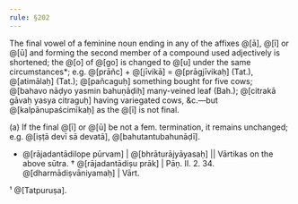 ```yaml
---
rule: §202
---
```


The final vowel of a feminine noun ending in any of the affixes @[ā], @[ī] or @[ū] and forming the second member of a compound used adjectively is shortened; the @[o] of @[go] is changed to @[u] under the same circumstances*; e.g. @[prāñc] + @[jīvikā] = @[prāgjīvikaḥ] (Tat.), @[atimālaḥ] (Tat.); @[pañcaguḥ] something bought for five cows; @[bahavo nāḍyo yasmin bahuṇāḍiḥ] many-veined leaf (Bah.); @[citrakā gāvaḥ yasya citraguḥ] having variegated cows, &c.—but @[kalpānupaścimīkaḥ] as the @[ī] is not final.

(a) If the final @[ī] or @[ū] be not a fem. termination, it remains unchanged; e.g. @[iṣṭā devī sā devatā], @[bahutantubahunāḍī].

* @[rājadantādilope pūrvam] | @[bhrāturājyāyasaḥ] || Vārtikas on the above sūtra. † @[rājadantādiṣu prāk] | Pāṇ. II. 2. 34. @[dharmādiṣvāniyamaḥ] | Vārt.

¹ @[Tatpuruṣa].